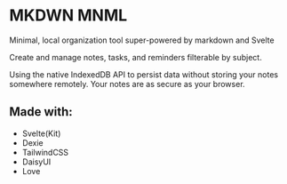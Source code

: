 # MKDWN MNML

Minimal, local organization tool super-powered by markdown and Svelte

Create and manage notes, tasks, and reminders filterable by subject.

Using the native IndexedDB API to persist data without storing your notes somewhere remotely. Your notes are as secure as your browser.

## Made with:

- Svelte(Kit)
- Dexie
- TailwindCSS
- DaisyUI
- Love
